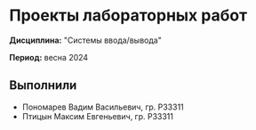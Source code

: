 # Проекты лабораторных работ

**Дисциплина:** "Системы ввода/вывода"

**Период:** весна 2024

## Выполнили

- Пономарев Вадим Васильевич, гр. P33311
- Птицын Максим Евгеньевич, гр. P33311
